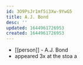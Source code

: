 ```yaml
---
id: 3O9PsJr1mf5i3Xw-9YwG5
title: A.J. Bond
desc: ''
updated: 1644961726953
created: 1644961726953
---
```



- [[person]] - A.J. Bond
- appeared 3x at the stoa
a
